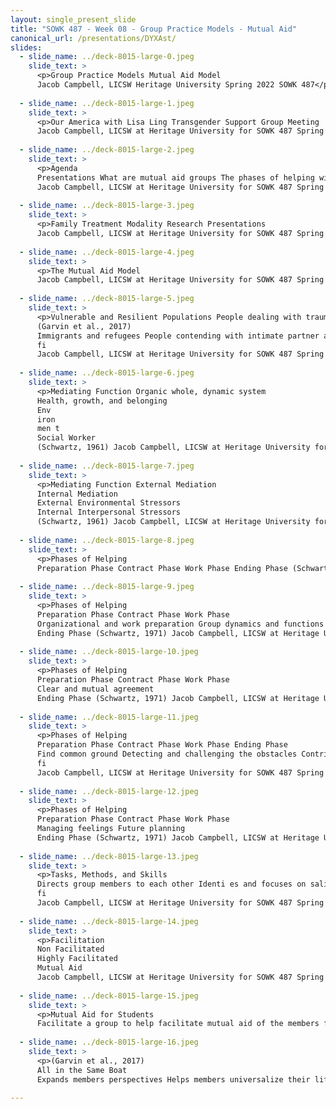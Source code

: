 ```yaml
---
layout: single_present_slide
title: "SOWK 487 - Week 08 - Group Practice Models - Mutual Aid"
canonical_url: /presentations/DYXAst/
slides:
  - slide_name: ../deck-8015-large-0.jpeg
    slide_text: >
      <p>Group Practice Models Mutual Aid Model
      Jacob Campbell, LICSW Heritage University Spring 2022 SOWK 487</p>
      
  - slide_name: ../deck-8015-large-1.jpeg
    slide_text: >
      <p>Our America with Lisa Ling Transgender Support Group Meeting
      Jacob Campbell, LICSW at Heritage University for SOWK 487 Spring 2022</p>
      
  - slide_name: ../deck-8015-large-2.jpeg
    slide_text: >
      <p>Agenda
      Presentations What are mutual aid groups The phases of helping within the mutual aid process Facilitation of mutual aid
      Jacob Campbell, LICSW at Heritage University for SOWK 487 Spring 2022</p>
      
  - slide_name: ../deck-8015-large-3.jpeg
    slide_text: >
      <p>Family Treatment Modality Research Presentations
      Jacob Campbell, LICSW at Heritage University for SOWK 487 Spring 2022</p>
      
  - slide_name: ../deck-8015-large-4.jpeg
    slide_text: >
      <p>The Mutual Aid Model
      Jacob Campbell, LICSW at Heritage University for SOWK 487 Spring 2022</p>
      
  - slide_name: ../deck-8015-large-5.jpeg
    slide_text: >
      <p>Vulnerable and Resilient Populations People dealing with traumatic experiences Grief AIDS People with mental health dif culties Health care settings People with alternative sexual orientation
      (Garvin et al., 2017)
      Immigrants and refugees People contending with intimate partner and other violence Sexual abuse Homelessness Older elderly peple and their caregivers Isolated and physically and emotionally challenged group members
      fi
      Jacob Campbell, LICSW at Heritage University for SOWK 487 Spring 2022</p>
      
  - slide_name: ../deck-8015-large-6.jpeg
    slide_text: >
      <p>Mediating Function Organic whole, dynamic system
      Health, growth, and belonging
      Env
      iron
      men t
      Social Worker
      (Schwartz, 1961) Jacob Campbell, LICSW at Heritage University for SOWK 487 Spring 2022</p>
      
  - slide_name: ../deck-8015-large-7.jpeg
    slide_text: >
      <p>Mediating Function External Mediation
      Internal Mediation
      External Environmental Stressors
      Internal Interpersonal Stressors
      (Schwartz, 1961) Jacob Campbell, LICSW at Heritage University for SOWK 487 Spring 2022</p>
      
  - slide_name: ../deck-8015-large-8.jpeg
    slide_text: >
      <p>Phases of Helping
      Preparation Phase Contract Phase Work Phase Ending Phase (Schwartz, 1971) Jacob Campbell, LICSW at Heritage University for SOWK 487 Spring 2022</p>
      
  - slide_name: ../deck-8015-large-9.jpeg
    slide_text: >
      <p>Phases of Helping
      Preparation Phase Contract Phase Work Phase
      Organizational and work preparation Group dynamics and functions preparation
      Ending Phase (Schwartz, 1971) Jacob Campbell, LICSW at Heritage University for SOWK 487 Spring 2022</p>
      
  - slide_name: ../deck-8015-large-10.jpeg
    slide_text: >
      <p>Phases of Helping
      Preparation Phase Contract Phase Work Phase
      Clear and mutual agreement
      Ending Phase (Schwartz, 1971) Jacob Campbell, LICSW at Heritage University for SOWK 487 Spring 2022</p>
      
  - slide_name: ../deck-8015-large-11.jpeg
    slide_text: >
      <p>Phases of Helping
      Preparation Phase Contract Phase Work Phase Ending Phase
      Find common ground Detecting and challenging the obstacles Contribute De ning the requirements and limits (Schwartz, 1971)
      fi
      Jacob Campbell, LICSW at Heritage University for SOWK 487 Spring 2022</p>
      
  - slide_name: ../deck-8015-large-12.jpeg
    slide_text: >
      <p>Phases of Helping
      Preparation Phase Contract Phase Work Phase
      Managing feelings Future planning
      Ending Phase (Schwartz, 1971) Jacob Campbell, LICSW at Heritage University for SOWK 487 Spring 2022</p>
      
  - slide_name: ../deck-8015-large-13.jpeg
    slide_text: >
      <p>Tasks, Methods, and Skills
      Directs group members to each other Identi es and focuses on salient themes Encourages and reinforces cooperative mutual support norms Engagement members to participate in collective activities Give participants the ability to do rehearsal
      fi
      Jacob Campbell, LICSW at Heritage University for SOWK 487 Spring 2022</p>
      
  - slide_name: ../deck-8015-large-14.jpeg
    slide_text: >
      <p>Facilitation
      Non Facilitated
      Highly Facilitated
      Mutual Aid
      Jacob Campbell, LICSW at Heritage University for SOWK 487 Spring 2022</p>
      
  - slide_name: ../deck-8015-large-15.jpeg
    slide_text: >
      <p>Mutual Aid for Students
      Facilitate a group to help facilitate mutual aid of the members focused as a group of students.</p>
      
  - slide_name: ../deck-8015-large-16.jpeg
    slide_text: >
      <p>(Garvin et al., 2017)
      All in the Same Boat
      Expands members perspectives Helps members universalize their life struggles Raise level of consciousness to expand their perspectives Develops group empathy support</p>
      
---
```

